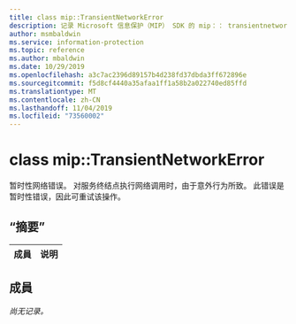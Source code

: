```yaml
---
title: class mip::TransientNetworkError
description: 记录 Microsoft 信息保护（MIP） SDK 的 mip：： transientnetworkerror 类。
author: msmbaldwin
ms.service: information-protection
ms.topic: reference
ms.author: mbaldwin
ms.date: 10/29/2019
ms.openlocfilehash: a3c7ac2396d89157b4d238fd37dbda3ff672896e
ms.sourcegitcommit: f5d8cf4440a35afaa1ff1a58b2a022740ed85ffd
ms.translationtype: MT
ms.contentlocale: zh-CN
ms.lasthandoff: 11/04/2019
ms.locfileid: "73560002"
---
```

# <a name="class-miptransientnetworkerror"></a>class mip::TransientNetworkError 
暂时性网络错误。 对服务终结点执行网络调用时，由于意外行为所致。 此错误是暂时性错误，因此可重试该操作。
  
## <a name="summary"></a>“摘要”
 成員                        | 说明                                
--------------------------------|---------------------------------------------
  
## <a name="members"></a>成員
_尚无记录。_
